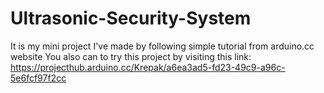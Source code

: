 # Ultrasonic-Security-System
It is my mini project I've made by following simple tutorial from arduino.cc website
You also can to try this project by visiting this link: https://projecthub.arduino.cc/Krepak/a6ea3ad5-fd23-49c9-a96c-5e6fcf97f2cc
